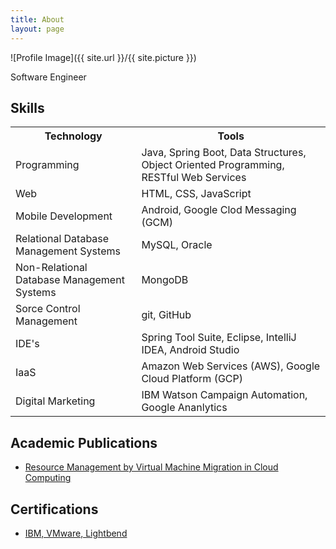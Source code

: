 ```yaml
---
title: About
layout: page
---
```

![Profile Image]({{ site.url }}/{{ site.picture }})

<p>Software Engineer</p>

<h2>Skills</h2>

<table> 
	<tr> 
		<th>Technology</th> 
		<th>Tools</th> 
	</tr> 
	<tr> 
		<td>Programming</td> 
		<td>Java, Spring Boot, Data Structures, Object Oriented Programming, RESTful Web Services</td> 
	</tr> 
	<tr> 
		<td>Web</td> 
		<td>HTML, CSS, JavaScript</td> 
	</tr> 
	<tr> 
		<td>Mobile Development</td> 
		<td>Android, Google Clod Messaging (GCM)</td> 
	</tr> 
	<tr> 
		<td>Relational Database Management Systems</td> 
		<td>MySQL, Oracle</td> 
	</tr> 
	<tr> 
		<td>Non-Relational Database Management Systems</td> 
		<td>MongoDB</td> 
	</tr> 
	<tr> 
		<td>Sorce Control Management</td> 
		<td>git, GitHub</td> 
	</tr> 
	<tr> 
		<td>IDE's</td> 
		<td>Spring Tool Suite, Eclipse, IntelliJ IDEA, Android Studio</td> 
	</tr> 
	<tr> 
		<td>IaaS</td> 
		<td>Amazon Web Services (AWS), Google Cloud Platform (GCP)</td> 
	</tr> 
	<tr> 
		<td>Digital Marketing</td> 
		<td>IBM Watson Campaign Automation, Google Ananlytics</td> 
	</tr> 
</table>

<h2>Academic Publications</h2>

<ul>
	<li><a href="https://ijcsmc.com/docs/papers/December2015/V4I12201568.pdf">Resource Management by Virtual Machine Migration in Cloud Computing</a></li>
</ul>

<h2>Certifications</h2>

<ul>
	<li><a href="https://www.youracclaim.com/users/anantha-raju-c">IBM, VMware, Lightbend</a></li>
</ul>